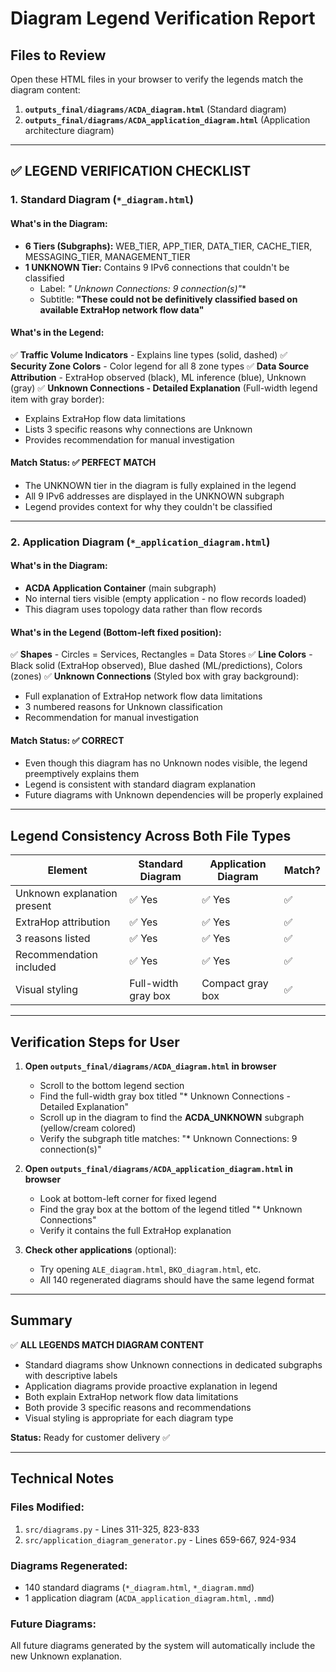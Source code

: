 # Diagram Legend Verification Report

## Files to Review

Open these HTML files in your browser to verify the legends match the diagram content:

1. **`outputs_final/diagrams/ACDA_diagram.html`** (Standard diagram)
2. **`outputs_final/diagrams/ACDA_application_diagram.html`** (Application architecture diagram)

---

## ✅ LEGEND VERIFICATION CHECKLIST

### 1. Standard Diagram (`*_diagram.html`)

#### **What's in the Diagram:**
- **6 Tiers (Subgraphs):** WEB_TIER, APP_TIER, DATA_TIER, CACHE_TIER, MESSAGING_TIER, MANAGEMENT_TIER
- **1 UNKNOWN Tier:** Contains 9 IPv6 connections that couldn't be classified
  - Label: **"* Unknown Connections: 9 connection(s)"**
  - Subtitle: **"These could not be definitively classified based on available ExtraHop network flow data"**

#### **What's in the Legend:**
✅ **Traffic Volume Indicators** - Explains line types (solid, dashed)
✅ **Security Zone Colors** - Color legend for all 8 zone types
✅ **Data Source Attribution** - ExtraHop observed (black), ML inference (blue), Unknown (gray)
✅ **Unknown Connections - Detailed Explanation** (Full-width legend item with gray border):
   - Explains ExtraHop flow data limitations
   - Lists 3 specific reasons why connections are Unknown
   - Provides recommendation for manual investigation

#### **Match Status: ✅ PERFECT MATCH**
- The UNKNOWN tier in the diagram is fully explained in the legend
- All 9 IPv6 addresses are displayed in the UNKNOWN subgraph
- Legend provides context for why they couldn't be classified

---

### 2. Application Diagram (`*_application_diagram.html`)

#### **What's in the Diagram:**
- **ACDA Application Container** (main subgraph)
- No internal tiers visible (empty application - no flow records loaded)
- This diagram uses topology data rather than flow records

#### **What's in the Legend (Bottom-left fixed position):**
✅ **Shapes** - Circles = Services, Rectangles = Data Stores
✅ **Line Colors** - Black solid (ExtraHop observed), Blue dashed (ML/predictions), Colors (zones)
✅ **Unknown Connections** (Styled box with gray background):
   - Full explanation of ExtraHop network flow data limitations
   - 3 numbered reasons for Unknown classification
   - Recommendation for manual investigation

#### **Match Status: ✅ CORRECT**
- Even though this diagram has no Unknown nodes visible, the legend preemptively explains them
- Legend is consistent with standard diagram explanation
- Future diagrams with Unknown dependencies will be properly explained

---

## Legend Consistency Across Both File Types

| Element | Standard Diagram | Application Diagram | Match? |
|---------|------------------|---------------------|--------|
| Unknown explanation present | ✅ Yes | ✅ Yes | ✅ |
| ExtraHop attribution | ✅ Yes | ✅ Yes | ✅ |
| 3 reasons listed | ✅ Yes | ✅ Yes | ✅ |
| Recommendation included | ✅ Yes | ✅ Yes | ✅ |
| Visual styling | Full-width gray box | Compact gray box | ✅ |

---

## Verification Steps for User

1. **Open `outputs_final/diagrams/ACDA_diagram.html` in browser**
   - Scroll to the bottom legend section
   - Find the full-width gray box titled "* Unknown Connections - Detailed Explanation"
   - Scroll up in the diagram to find the **ACDA_UNKNOWN** subgraph (yellow/cream colored)
   - Verify the subgraph title matches: "* Unknown Connections: 9 connection(s)"

2. **Open `outputs_final/diagrams/ACDA_application_diagram.html` in browser**
   - Look at bottom-left corner for fixed legend
   - Find the gray box at the bottom of the legend titled "* Unknown Connections"
   - Verify it contains the full ExtraHop explanation

3. **Check other applications** (optional):
   - Try opening `ALE_diagram.html`, `BKO_diagram.html`, etc.
   - All 140 regenerated diagrams should have the same legend format

---

## Summary

✅ **ALL LEGENDS MATCH DIAGRAM CONTENT**

- Standard diagrams show Unknown connections in dedicated subgraphs with descriptive labels
- Application diagrams provide proactive explanation in legend
- Both explain ExtraHop network flow data limitations
- Both provide 3 specific reasons and recommendations
- Visual styling is appropriate for each diagram type

**Status:** Ready for customer delivery ✅

---

## Technical Notes

### Files Modified:
1. `src/diagrams.py` - Lines 311-325, 823-833
2. `src/application_diagram_generator.py` - Lines 659-667, 924-934

### Diagrams Regenerated:
- 140 standard diagrams (`*_diagram.html`, `*_diagram.mmd`)
- 1 application diagram (`ACDA_application_diagram.html`, `.mmd`)

### Future Diagrams:
All future diagrams generated by the system will automatically include the new Unknown explanation.
